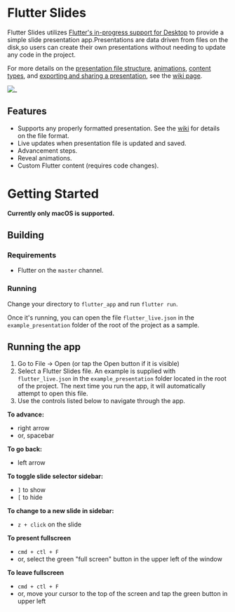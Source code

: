 # Flutter Slides

Flutter Slides utilizes [Flutter's in-progress support for Desktop](https://flutter.dev/desktop) to provide a simple slide presentation app.Presentations are data driven from files on the disk,so users can create their own presentations without needing to update any code in the project. 

For more details on the [presentation file structure](https://github.com/flutter/slideplayer/wiki/Slide-Presentation-JSON-Structure), [animations](https://github.com/flutter/slideplayer/wiki/Slide-Presentation-JSON-Structure#animation-object), [content types](https://github.com/flutter/slideplayer/wiki/Content-Types), and [exporting and sharing a presentation](https://github.com/flutter/slideplayer/wiki/Exporting-and-Sharing-a-Presentation), see the [wiki page](https://github.com/flutter/slideplayer/wiki).

![\_](https://i.imgur.com/n3o7OZM.png)

## Features
- Supports any properly formatted presentation.  See the [wiki](https://github.com/flutter/slideplayer/wiki) for details on the file format.
- Live updates when presentation file is updated and saved.
- Advancement steps.
- Reveal animations.
- Custom Flutter content (requires code changes).

# Getting Started

**Currently only macOS is supported.**  

## Building

### Requirements
- Flutter on the `master` channel.

### Running
Change your directory to `flutter_app` and run `flutter run`.

Once it's running, you can open the file `flutter_live.json` in the `example_presentation` folder of the root of the project as a sample.

## Running the app
1. Go to File -> Open (or tap the Open button if it is visible)
2. Select a Flutter Slides file.  An example is supplied with `flutter_live.json`  in the `example_presentation` folder located in the root of the project.  The next time you run the app, it will automatically attempt to open this file.
3. Use the controls listed below to navigate through the app.

**To advance:**
- right arrow
- or, spacebar

**To go back:**
- left arrow

**To toggle slide selector sidebar:**
- `]` to show
- `[` to hide

**To change to a new slide in sidebar:**
- `z + click` on the slide

**To present fullscreen**
- `cmd + ctl + F`
- or, select the green "full screen" button in the upper left of the window

**To leave fullscreen**
- `cmd + ctl + F`
- or, move your cursor to the top of the screen and tap the green button in upper left
